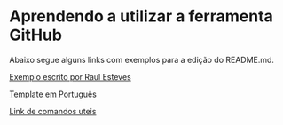# Aprendendo a utilizar a ferramenta GitHub

Abaixo segue alguns links com exemplos para a edição do README.md.

[Exemplo escrito por Raul Esteves](https://medium.com/@raullesteves/github-como-fazer-um-readme-md-bonit%C3%A3o-c85c8f154f8/)

[Template em Português](https://github.com/dbader/readme-template/tree/master/portuguese)

[Link de comandos uteis](https://woliveiras.com.br/posts/comandos-mais-utilizados-no-git/#Desfazendoparaoltimocommitsemcolocarasalteraesemstage)